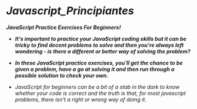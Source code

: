 # **_Javascript_Principiantes_**

**_JavaScript Practice Exercises For Beginners!_**

- **_It's important to practice your JavaScript coding skills but it can be tricky to find decent problems to solve and then you're always left wondering - is there a different or better way of solving the problem?_**

- **_In these JavaScript practice exercises, you'll get the chance to be given a problem, have a go at solving it and then run through a possible solution to check your own._**

- _JavaScript for beginners can be a bit of a stab in the dark to know whether your code is correct and the truth is that, for most javascript problems, there isn't a right or wrong way of doing it._
